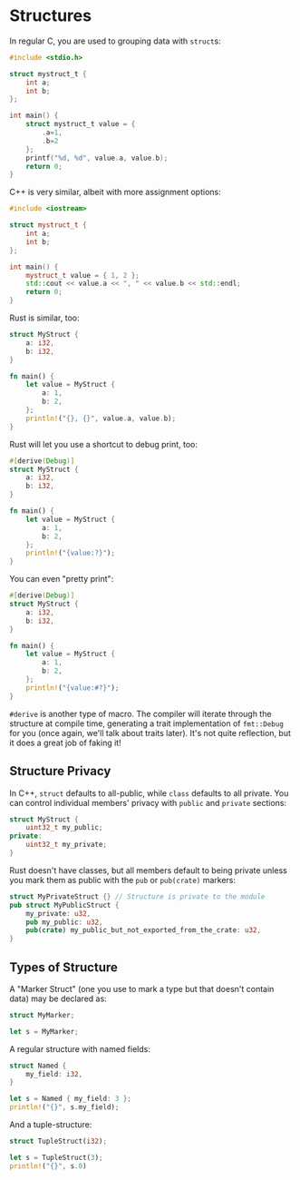 # Structures

In regular C, you are used to grouping data with `struct`s:

```c
#include <stdio.h>

struct mystruct_t {
    int a;
    int b;
};

int main() {
    struct mystruct_t value = {
        .a=1,
        .b=2
    };
    printf("%d, %d", value.a, value.b);
    return 0;
}
```

C++ is very similar, albeit with more assignment options:

```cpp
#include <iostream>

struct mystruct_t {
    int a;
    int b;
};

int main() {
    mystruct_t value = { 1, 2 };
    std::cout << value.a << ", " << value.b << std::endl;
    return 0;
}
```

Rust is similar, too:

```rust
struct MyStruct {
    a: i32,
    b: i32,
}

fn main() {
    let value = MyStruct {
        a: 1,
        b: 2,
    };
    println!("{}, {}", value.a, value.b);
}
```

Rust will let you use a shortcut to debug print, too:

```rust
#[derive(Debug)]
struct MyStruct {
    a: i32,
    b: i32,
}

fn main() {
    let value = MyStruct {
        a: 1,
        b: 2,
    };
    println!("{value:?}");
}
```

You can even "pretty print":

```rust
#[derive(Debug)]
struct MyStruct {
    a: i32,
    b: i32,
}

fn main() {
    let value = MyStruct {
        a: 1,
        b: 2,
    };
    println!("{value:#?}");
}
```

`#derive` is another type of macro. The compiler will iterate through the structure at compile time, generating a trait implementation of `fmt::Debug` for you (once again, we'll talk about traits later). It's not quite reflection, but it does a great job of faking it!

## Structure Privacy

In C++, `struct` defaults to all-public, while `class` defaults to all private. You can control individual members' privacy with `public` and `private` sections:

```cpp
struct MyStruct {
    uint32_t my_public;
private:
    uint32_t my_private;
}
```

Rust doesn't have classes, but all members default to being private unless you mark them as public with the `pub` or `pub(crate)` markers:

```rust
struct MyPrivateStruct {} // Structure is private to the module
pub struct MyPublicStruct {
    my_private: u32,
    pub my_public: u32,
    pub(crate) my_public_but_not_exported_from_the_crate: u32,
}
```

## Types of Structure

A "Marker Struct" (one you use to mark a type but that doesn't contain data) may be declared as:

```rust
struct MyMarker;

let s = MyMarker;
```

A regular structure with named fields:

```rust
struct Named {
    my_field: i32,
}

let s = Named { my_field: 3 };
println!("{}", s.my_field);
```

And a tuple-structure:

```rust
struct TupleStruct(i32);

let s = TupleStruct(3);
println!("{}", s.0)
```


